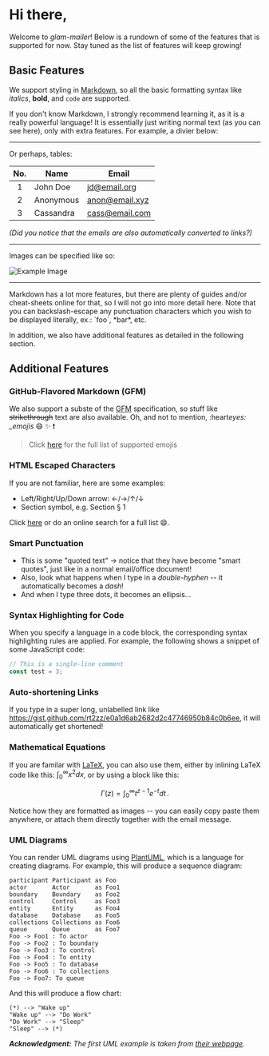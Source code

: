 # Hi there,

Welcome to _glam-mailer_! Below is a rundown of some of the features that is supported for now. Stay tuned as the list of features will keep growing!

## Basic Features

We support styling in [Markdown](http://en.wikipedia.org/wiki/Markdown), so all the basic formatting syntax like _italics_, **bold**, and `code` are supported.

If you don't know Markdown, I strongly recommend learning it, as it is a really powerful language! It is essentially just writing normal text (as you can see here), only with extra features. For example, a divier below:

---

Or perhaps, tables:

| No. | Name      | Email          |
| :-: | --------- | -------------- |
|  1  | John Doe  | jd@email.org   |
|  2  | Anonymous | anon@email.xyz |
|  3  | Cassandra | cass@email.com |

_(Did you notice that the emails are also automatically converted to links?)_

---

Images can be specified like so:

![Example Image](https://picsum.photos/512 "Hover me!")

---

Markdown has a lot more features, but there are plenty of guides and/or cheat-sheets online for that, so I will not go into more detail here. Note that you can backslash-escape any punctuation characters which you wish to be displayed literally, ex.: \`foo\`, \*bar\*, etc.

In addition, we also have additional features as detailed in the following section.

## Additional Features

### GitHub-Flavored Markdown (GFM)

We also support a subste of the [GFM](https://docs.github.com/en/get-started/writing-on-github/getting-started-with-writing-and-formatting-on-github/basic-writing-and-formatting-syntax) specification, so stuff like ~~strikethrough~~ text are also available. Oh, and not to mention, :heart*eyes: \_emojis* :smile: :sparkles: :exclamation:

> Click [here](https://gist.github.com/rxaviers/7360908) for the full list of supported emojis

### HTML Escaped Characters

If you are not familiar, here are some examples:

- Left/Right/Up/Down arrow: &larr;/&rarr;/&uarr;/&darr;
- Section symbol, e.g. Section &sect; 1

Click [here](https://mateam.net/html-escape-characters/) or do an online search for a full list :smile:.

### Smart Punctuation

- This is some "quoted text" &rarr; notice that they have become "smart quotes", just like in a normal email/office document!
- Also, look what happens when I type in a _double-hyphen_ -- it automatically becomes a _dash_!
- And when I type three dots, it becomes an ellipsis...

### Syntax Highlighting for Code

When you specify a language in a code block, the corresponding syntax highlighting rules are applied. For example, the following shows a snippet of some JavaScript code:

```js
// This is a single-line comment
const test = 3;
```

### Auto-shortening Links

If you type in a super long, unlabelled link like https://gist.github.com/rt2zz/e0a1d6ab2682d2c47746950b84c0b6ee, it will automatically get shortened!

### Mathematical Equations

If you are familar with [LaTeX](https://www.malinc.se/math/latex/latexontheweben.php), you can also use them, either by inlining LaTeX code like this: $\int_0^\infty x^2 dx$, or by using a block like this:

$$
\Gamma(z) = \int_0^\infty t^{z-1}e^{-t}dt\,.
$$

Notice how they are formatted as images -- you can easily copy paste them anywhere, or attach them directly together with the email message.

### UML Diagrams

You can render UML diagrams using [PlantUML](https://plantuml.com/), which is a language for creating diagrams. For example, this will produce a sequence diagram:

```plantuml
participant Participant as Foo
actor       Actor       as Foo1
boundary    Boundary    as Foo2
control     Control     as Foo3
entity      Entity      as Foo4
database    Database    as Foo5
collections Collections as Foo6
queue       Queue       as Foo7
Foo -> Foo1 : To actor
Foo -> Foo2 : To boundary
Foo -> Foo3 : To control
Foo -> Foo4 : To entity
Foo -> Foo5 : To database
Foo -> Foo6 : To collections
Foo -> Foo7: To queue
```

And this will produce a flow chart:

```plantuml
(*) --> "Wake up"
"Wake up" --> "Do Work"
"Do Work" --> "Sleep"
"Sleep" --> (*)
```

_**Acknowledgment:** The first UML example is taken from [their webpage](https://plantuml.com/sequence-diagram)._
